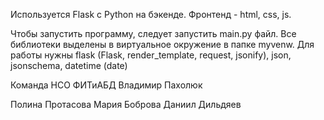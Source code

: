 Используется Flask c Python на бэкенде.
Фронтенд - html, css, js.

Чтобы запустить программу, следует запустить main.py файл. Все библиотеки выделены в виртуальное окружение в папке myvenw. Для работы нужны flask (Flask, render_template, request, jsonify), json, jsonschema, datetime (date)

Команда НСО ФИТиАБД
Владимир Пахолюк

Полина Протасова
Мария Боброва
Даниил Дильдяев

